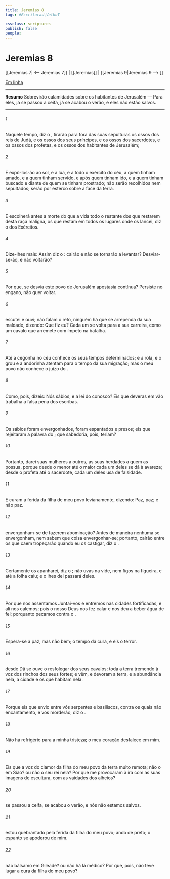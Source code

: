 ```yaml
---
title: Jeremias 8
tags: #Escrituras\VelhoT

cssclass: scriptures
publish: false
people:
---
```


# Jeremias 8
[[Jeremias 7| <-- Jeremias 7]] | [[Jeremias]] | [[Jeremias 9|Jeremias 9 --> ]]

[Em linha](https://churchofjesuschrist.org/study/scriptures/ot/jer/8?lang=por)

---
__Resumo__
Sobrevirão calamidades sobre os habitantes de Jerusalém — Para eles, já se passou a ceifa, já se acabou o verão, e eles não estão salvos.

---
###### 1 
Naquele tempo, diz o , tirarão para fora das suas sepulturas os ossos dos reis de Judá, e os ossos dos seus príncipes, e os ossos dos sacerdotes, e os ossos dos profetas, e os ossos dos habitantes de Jerusalém;

###### 2 
E expô-los-ão ao sol, e à lua, e a todo o exército do céu, a quem tinham amado, e a quem tinham servido, e após quem tinham ido, e a quem tinham buscado e diante de quem se tinham prostrado; não serão recolhidos nem sepultados; serão por esterco sobre a face da terra.

###### 3 
E escolherá antes a morte do que a vida todo o restante dos que restarem desta raça maligna, os que restam em todos os lugares onde os lancei, diz o  dos Exércitos.

###### 4 
Dize-lhes mais: Assim diz o :  cairão e não se tornarão a levantar? Desviar-se-ão, e não voltarão?

###### 5 
Por que,  se desvia este povo de Jerusalém  apostasia  contínua? Persiste no engano, não quer voltar.

###### 6 
 escutei e ouvi; não falam o  reto, ninguém há que se arrependa da sua maldade, dizendo: Que fiz eu? Cada um se volta para a sua carreira, como um cavalo que arremete com ímpeto na batalha.

###### 7 
Até a cegonha no céu conhece os seus tempos determinados; e a rola, e o grou e a andorinha atentam para o tempo da sua migração; mas o meu povo não conhece o juízo do .

###### 8 
Como, pois, dizeis: Nós  sábios, e a lei do   conosco? Eis que deveras em vão trabalha a falsa pena dos escribas.

###### 9 
Os sábios foram envergonhados, foram espantados e presos; eis que rejeitaram a palavra do ; que sabedoria, pois, teriam?

###### 10 
Portanto, darei suas mulheres a outros,  as suas herdades a quem as possua, porque desde o menor até o maior cada um deles se dá à avareza; desde o profeta até o sacerdote, cada um deles usa de falsidade.

###### 11 
E curam a ferida da filha de meu povo levianamente, dizendo: Paz, paz; e não  paz.

###### 12 
 envergonham-se de fazerem abominação? Antes de maneira nenhuma se envergonham, nem sabem que coisa  envergonhar-se; portanto, cairão entre os que caem  tropeçarão quando eu os castigar, diz o .

###### 13 
Certamente os apanharei, diz o ;  não  uvas na vide, nem figos na figueira, e até a folha caiu; e o  lhes dei passará deles.

###### 14 
Por que nos assentamos  Juntai-vos e entremos nas cidades fortificadas, e ali nos calemos; pois  o  nosso Deus nos fez calar e nos deu a beber água de fel; porquanto pecamos contra o .

###### 15 
Espera-se a paz, mas não  bem; o tempo da cura, e eis o terror.

###### 16 
 desde Dã se ouve o resfolegar dos seus cavalos; toda a terra  tremendo à voz dos rinchos dos seus fortes; e vêm, e devoram a terra, e a abundância nela, a cidade e os que habitam nela.

###### 17 
Porque eis que envio entre vós serpentes e basiliscos, contra os quais não  encantamento, e vos morderão, diz o .

###### 18 
Não há refrigério para a minha tristeza; o meu coração desfalece em mim.

###### 19 
Eis que a voz do clamor da filha do meu povo  da terra muito remota;  não  o  em Sião? ou não  o seu rei nela? Por que me provocaram à ira com as suas imagens de escultura, com as vaidades dos alheios?

###### 20 
 se passou a ceifa,  se acabou o verão, e nós não estamos salvos.

###### 21 
 estou quebrantado pela ferida da filha do meu povo;  ando de preto; o espanto se apoderou de mim.

###### 22 
 não  bálsamo em Gileade? ou não há lá médico? Por que, pois, não teve lugar a cura da filha do meu povo?

